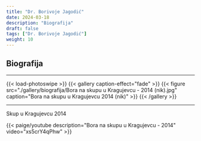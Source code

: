 ```yaml
---
title: "Dr. Borivoje Jagodić"
date: 2024-03-18
description: "Biografija"
draft: false
tags: ["Dr. Borivoje Jagodić"]
weight: 10
---
```

## Biografija

<hr>
{{< load-photoswipe >}}
{{< gallery caption-effect="fade" >}}
  {{< figure src="./gallery/biografija/Bora na skupu u Kragujevcu - 2014 (nik).jpg" caption="Bora na skupu u Kragujevcu 2014 (nik)" >}}
{{< /gallery >}}
<hr>

<p class="text-center">Skup u Kragujevcu 2014</p>

{{< paige/youtube description="Bora na skupu u Kragujevcu - 2014" video="xs5crY4qPhw" >}}
